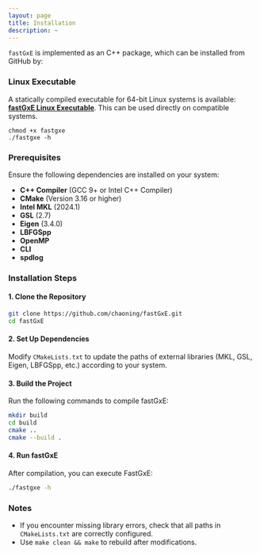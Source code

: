 ```yaml
---
layout: page
title: Installation
description: ~
---
```


`fastGxE` is implemented as an C++ package, which can be installed from GitHub by:

### Linux Executable

A statically compiled executable for 64-bit Linux systems is available: [**fastGxE Linux Executable**](https://github.com/chaoning/fastGxE/raw/refs/heads/main/app/linux/fastgxe). This can be used directly on compatible systems.

```
chmod +x fastgxe
./fastgxe -h
```



### Prerequisites

Ensure the following dependencies are installed on your system:

- **C++ Compiler** (GCC 9+ or Intel C++ Compiler)
- **CMake** (Version 3.16 or higher)
- **Intel MKL** (2024.1)
- **GSL** (2.7)
- **Eigen** (3.4.0)
- **LBFGSpp**
- **OpenMP**
- **CLI**
- **spdlog**

### Installation Steps

#### 1. Clone the Repository

```bash
git clone https://github.com/chaoning/fastGxE.git
cd fastGxE
```

#### 2. Set Up Dependencies

Modify `CMakeLists.txt` to update the paths of external libraries (MKL, GSL, Eigen, LBFGSpp, etc.) according to your system. 

#### 3. Build the Project

Run the following commands to compile fastGxE:

```bash
mkdir build
cd build
cmake ..
cmake --build .
```

#### 4. Run fastGxE

After compilation, you can execute FastGxE:

```bash
./fastgxe -h
```

### Notes

- If you encounter missing library errors, check that all paths in `CMakeLists.txt` are correctly configured.
- Use `make clean && make` to rebuild after modifications.
